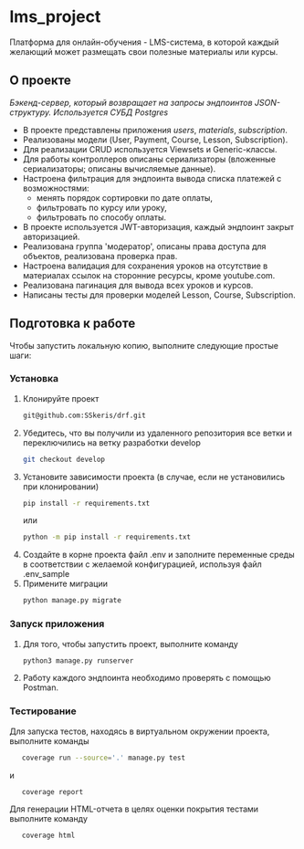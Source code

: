 # lms_project
Платформа для онлайн-обучения - LMS-система, в которой каждый желающий может размещать свои полезные материалы или курсы.

<!-- ABOUT THE PROJECT -->
## О проекте
*Бэкенд-сервер, который возвращает на запросы эндпоинтов JSON-структуру.*
*Используется СУБД Postgres*

- В проекте представлены приложения *users*, *materials*, *subscription*.
- Реализованы модели (User, Payment, Course, Lesson, Subscription).
- Для реализации CRUD используется Viewsets и Generic-классы.
- Для работы контроллеров описаны сериализаторы (вложенные сериализаторы; описаны вычисляемые данные).
- Настроена фильтрация для эндпоинта вывода списка платежей с возможностями:
  - менять порядок сортировки по дате оплаты,
  - фильтровать по курсу или уроку,
  - фильтровать по способу оплаты.
- В проекте используется JWT-авторизация, каждый эндпоинт закрыт авторизацией.
- Реализована группа 'модератор', описаны права доступа для объектов, реализована проверка прав.
- Настроена валидация для сохранения уроков на отсутствие в материалах ссылок на сторонние ресурсы, кроме youtube.com.
- Реализована пагинация для вывода всех уроков и курсов.
- Написаны тесты для проверки моделей Lesson, Course, Subscription.


<!-- GETTING STARTED -->
## Подготовка к работе

Чтобы запустить локальную копию, выполните следующие простые шаги:

### Установка

1. Клонируйте проект
   ```sh
   git@github.com:SSkeris/drf.git
   ```
2. Убедитесь, что вы получили из удаленного репозитория все ветки и переключились на ветку разработки develop
   ```sh
   git checkout develop
   ```
3. Установите зависимости проекта (в случае, если не установились при клонировании)
   ```sh
   pip install -r requirements.txt
   ```
   или
   ```sh
   python -m pip install -r requirements.txt
   ```
4. Создайте в корне проекта файл .env и заполните переменные среды в соответствии с желаемой конфигурацией, используя файл .env_sample
5. Примените миграции
   ```sh
   python manage.py migrate
   ```

### Запуск приложения
1. Для того, чтобы запустить проект, выполните команду
   ```sh
   python3 manage.py runserver
   ```
2. Работу каждого эндпоинта необходимо проверять с помощью Postman.


### Тестирование
Для запуска тестов, находясь в виртуальном окружении проекта, выполните команды
```sh
   coverage run --source='.' manage.py test
   ```
и
```sh
   coverage report
   ```
Для генерации HTML-отчета в целях оценки покрытия тестами выполните команду
```sh
   coverage html
   ```
